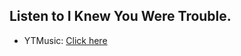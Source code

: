 ## Listen to I Knew You Were Trouble.
- YTMusic: [Click here](https://music.youtube.com/watch?v=VmBoTeLsKfs)